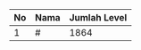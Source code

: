 | No | Nama            | Jumlah Level |
|----|-----------------|--------------|
| 1  | #    |    1864        |
